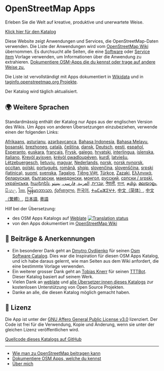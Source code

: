 # OpenStreetMap Apps

Erleben Sie die Welt auf kreative, produktive und unerwartete Weise.

[Klick hier für den Katalog](https://osm-apps.zottelig.ch)

Diese Website zeigt Anwendungen und Services, die OpenStreetMap-Daten verwenden.
Die Liste der Anwendungen wird vom [OpenStreetMap
Wiki](https://wiki.openstreetmap.org/) übernommen. Es durchsucht alle Seiten,
die eine [Software](https://wiki.openstreetmap.org/wiki/Template:Software) oder
[Service item](https://wiki.openstreetmap.org/wiki/Template:Service_item)
Vorlage verwenden, um Informationen über die Anwendung zu extrahieren.
[Dokumentiere OSM-Apps die du kennst oder trage auf andere Weise
zu.](https://wiki.openstreetmap.org/wiki/OSM_Apps_Catalog)

Die Liste ist vervollständigt mit Apps dokumentiert in
[Wikidata](https://www.wikidata.org/) und in [taginfo.openstreetmap.org
Projekte](https://taginfo.openstreetmap.org/projects).

Der Katalog wird täglich aktualisiert.

## 🌍 Weitere Sprachen

Standardmässig enthält der Katalog nur Apps aus der englischen Version des
Wikis. Um Apps von anderen Übersetzungen einzubeziehen, verwende einen der
folgenden Links:

[Afrikaans](/?lang=af), [asturianu](/?lang=ast), [azərbaycanca](/?lang=az),
[Bahasa Indonesia](/?lang=id), [Bahasa Melayu](/?lang=ms),
[bosanski](/?lang=bs), [brezhoneg](/?lang=br), [català](/?lang=ca),
[čeština](/?lang=cs), [dansk](/?lang=da), [Deutsch](/?lang=de),
[eesti](/?lang=et), [español](/?lang=es), [Esperanto](/?lang=eo),
[euskara](/?lang=eu), [français](/?lang=fr), [Frysk](/?lang=fy),
[galego](/?lang=gl), [hrvatski](/?lang=hr), [interlingua](/?lang=ia),
[íslenska](/?lang=is), [italiano](/?lang=it), [Kreyòl ayisyen](/?lang=ht),
[kréyòl gwadloupéyen](/?lang=gcf), [kurdî](/?lang=ku), [latviešu](/?lang=lv),
[Lëtzebuergesch](/?lang=lb), [lietuvių](/?lang=lt), [magyar](/?lang=hu),
[Nederlands](/?lang=nl), [norsk](/?lang=no), [norsk nynorsk](/?lang=nn),
[occitan](/?lang=oc), [polski](/?lang=pl), [português](/?lang=pt),
[română](/?lang=ro), [shqip](/?lang=sq), [slovenčina](/?lang=sk),
[slovenščina](/?lang=sl), [srpski (latinica)](/?lang=sr-latn),
[suomi](/?lang=fi), [svenska](/?lang=sv), [Tagalog](/?lang=tl), [Tiếng
Việt](/?lang=vi), [Türkçe](/?lang=tr), [Zazaki](/?lang=diq),
[Ελληνικά](/?lang=el), [беларуская](/?lang=be), [български](/?lang=bg),
[македонски](/?lang=mk), [монгол](/?lang=mn), [русский](/?lang=ru), [српски /
srpski](/?lang=sr), [українська](/?lang=uk), [հայերեն](/?lang=hy),
[עברית](/?lang=he), [العربية](/?lang=ar), [فارسی](/?lang=fa), [پښتو](/?lang=ps),
[नेपाली](/?lang=ne), [বাংলা](/?lang=bn), [தமிழ்](/?lang=ta),
[മലയാളം](/?lang=ml), [සිංහල](/?lang=si), [ไทย](/?lang=th),
[မြန်မာဘာသာ](/?lang=my), [ქართული](/?lang=ka), [한국어](/?lang=ko),
[ⵜⴰⵎⴰⵣⵉⵖⵜ](/?lang=tzm), [中文（简体）](/?lang=zh-hans), [中文（繁體）](/?lang=zh-hant),
[日本語](/?lang=ja), [粵語](/?lang=yue)

Hilf bei der Übersetzung:

- des OSM Apps Katalogs auf
  [Weblate](https://hosted.weblate.org/projects/osm-apps-catalog/osm-apps-catalog)
  <a href="https://hosted.weblate.org/engage/osm-apps-catalog/">
  <img src="https://hosted.weblate.org/widgets/osm-apps-catalog/-/svg-badge.svg" alt="Translation status" /></a>
- von den Apps dokumentiert im [OpenStreetMap
  Wiki](https://wiki.openstreetmap.org/wiki/Wiki_Translation)

## 🙏 Beiträge & Anerkennungen

- Ein besonderer Dank geht an [Dmytro
  Ovdiienko](https://sourceforge.net/u/ujos/profile/) für seinen [Osm Software
  Catalog](https://wiki.openstreetmap.org/wiki/Osm_Software_Catalog). Dies war
  die Inspiration für diesen OSM Apps Katalog, und ich habe daraus gelernt, wie
  man Seiten aus dem Wiki anfordert, die eine bestimmte Vorlage verwenden.
- Ein weiterer grosser Dank geht an [Tobias
  Knerr](https://wiki.openstreetmap.org/wiki/User:Tordanik) für seinen
  [TTTBot](https://wiki.openstreetmap.org/wiki/User:TTTBot). Dieser Katalog
  basiert auf seinem Werk.
- Vielen Dank an [weblate](https://weblate.org/) und [alle Übersetzer:innen
  dieses
  Katalogs](https://hosted.weblate.org/user/?q=%20contributes:osm-apps-catalog)
  zur kostenlosen Unterstützung von Open Source Projekten.
- Danke an alle, die diesen Katalog möglich gemacht haben.

## 📜 Lizenz

Die App ist unter der [GNU Affero General Public License
v3.0](https://github.com/ToastHawaii/osm-apps-catalog/blob/master/LICENSE)
lizenziert. Der Code ist frei für die Verwendung, Kopie und Änderung, wenn sie
unter der gleichen Lizenz veröffentlichen wird.

[Quellcode dieses Katalogs auf
GitHub](https://github.com/ToastHawaii/osm-apps-catalog)

---

- [Wie man zu OpenStreetMap beitragen
  kann](https://wiki.openstreetmap.org/wiki/How_to_contribute)
- [Dokumentiere OSM Apps, welche du
  kennst](https://wiki.openstreetmap.org/wiki/OSM_Apps_Catalog)
- [Über mich](https://wiki.openstreetmap.org/wiki/User:ToastHawaii)
